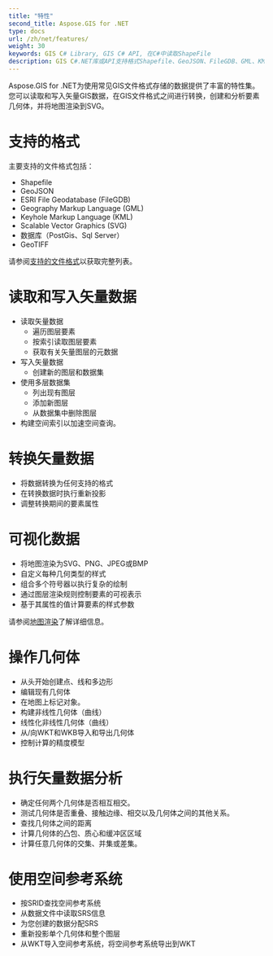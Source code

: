 ```yaml
---
title: "特性"
second_title: Aspose.GIS for .NET
type: docs
url: /zh/net/features/
weight: 30
keywords: GIS C# Library, GIS C# API, 在C#中读取ShapeFile
description: GIS C#.NET库或API支持格式Shapefile、GeoJSON、FileGDB、GML、KML、SVG、PostGis、Sql Server、GeoTIFF。它可以读取、写入、转换和可视化矢量数据，操作几何体，执行分析并按SRID查找空间参考系统。
---
```


Aspose.GIS for .NET为使用常见GIS文件格式存储的数据提供了丰富的特性集。您可以读取和写入矢量GIS数据，在GIS文件格式之间进行转换，创建和分析要素几何体，并将地图渲染到SVG。
# **支持的格式**
主要支持的文件格式包括：

- Shapefile
- GeoJSON
- ESRI File Geodatabase (FileGDB)
- Geography Markup Language (GML)
- Keyhole Markup Language (KML)
- Scalable Vector Graphics (SVG)
- 数据库（PostGis、Sql Server）
- GeoTIFF

请参阅[支持的文件格式](/gis/zh/net/supported-file-formats/)以获取完整列表。
# **读取和写入矢量数据**
- 读取矢量数据
  - 遍历图层要素
  - 按索引读取图层要素
  - 获取有关矢量图层的元数据
- 写入矢量数据
  - 创建新的图层和数据集
- 使用多层数据集
  - 列出现有图层
  - 添加新图层
  - 从数据集中删除图层
- 构建空间索引以加速空间查询。
# **转换矢量数据**
- 将数据转换为任何支持的格式
- 在转换数据时执行重新投影
- 调整转换期间的要素属性
# **可视化数据**
- 将地图渲染为SVG、PNG、JPEG或BMP
- 自定义每种几何类型的样式
- 组合多个符号器以执行复杂的绘制
- 通过图层渲染规则控制要素的可视表示
- 基于其属性的值计算要素的样式参数

请参阅[地图渲染](/gis/zh/net/map-rendering/)了解详细信息。
# **操作几何体**
- 从头开始创建点、线和多边形
- 编辑现有几何体
- 在地图上标记对象。
- 构建非线性几何体（曲线）
- 线性化非线性几何体（曲线）
- 从/向WKT和WKB导入和导出几何体
- 控制计算的精度模型
# **执行矢量数据分析**
- 确定任何两个几何体是否相互相交。
- 测试几何体是否重叠、接触边缘、相交以及几何体之间的其他关系。
- 查找几何体之间的距离
- 计算几何体的凸包、质心和缓冲区区域
- 计算任意几何体的交集、并集或差集。
# **使用空间参考系统**
- 按SRID查找空间参考系统
- 从数据文件中读取SRS信息
- 为您创建的数据分配SRS
- 重新投影单个几何体和整个图层
- 从WKT导入空间参考系统，将空间参考系统导出到WKT
